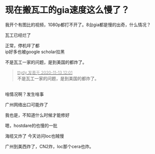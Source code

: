 # 现在搬瓦工的gia速度这么慢了？


我开个有图比的视频，1080p都打不开了。8台gia都是慢的出奇，什么情况？

瓦工已经烂了

正常，停机坪了都<br />
ip好多也被google scholar拉黑

不是瓦工一家的问题，是到美国的都炸了。<img src="static/image/smiley/default/lol.gif" smilieid="12" border="0" alt="" />

<div class="quote"><blockquote><font size="2"><a href="https://www.hostloc.com/forum.php?mod=redirect&amp;goto=findpost&amp;pid=9447850&amp;ptid=766163" target="_blank"><font color="#999999">ttydy 发表于 2020-11-13 12:01</font></a></font><br />
不是瓦工一家的问题，是到美国的都炸了。</blockquote></div><br />
啥情况啊？发生啥事

广州网络出口可能炸了

我也是，不知道什么时候才能修好

嗯，hostdare的也慢的一批

海缆又炸了 今天访问loc也贼慢

广州到美西炸了，CN2炸，loc那个cera也炸。<img src="static/image/smiley/yct/021.gif" smilieid="37" border="0" alt="" />
